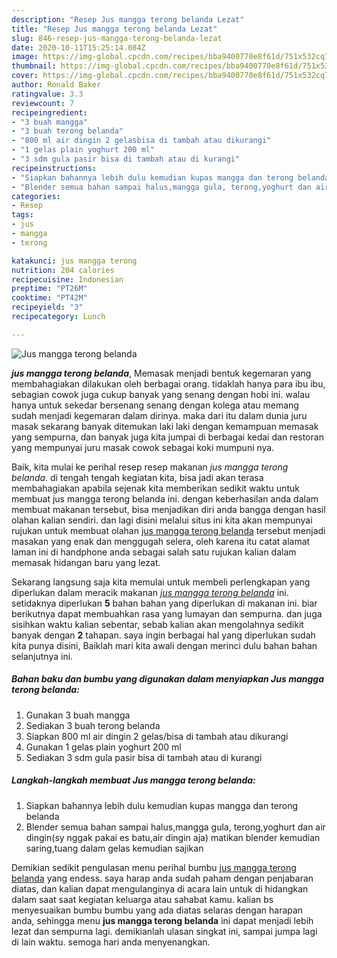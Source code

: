 ```yaml
---
description: "Resep Jus mangga terong belanda Lezat"
title: "Resep Jus mangga terong belanda Lezat"
slug: 846-resep-jus-mangga-terong-belanda-lezat
date: 2020-10-11T15:25:14.084Z
image: https://img-global.cpcdn.com/recipes/bba9400770e8f61d/751x532cq70/jus-mangga-terong-belanda-foto-resep-utama.jpg
thumbnail: https://img-global.cpcdn.com/recipes/bba9400770e8f61d/751x532cq70/jus-mangga-terong-belanda-foto-resep-utama.jpg
cover: https://img-global.cpcdn.com/recipes/bba9400770e8f61d/751x532cq70/jus-mangga-terong-belanda-foto-resep-utama.jpg
author: Ronald Baker
ratingvalue: 3.3
reviewcount: 7
recipeingredient:
- "3 buah mangga"
- "3 buah terong belanda"
- "800 ml air dingin 2 gelasbisa di tambah atau dikurangi"
- "1 gelas plain yoghurt 200 ml"
- "3 sdm gula pasir bisa di tambah atau di kurangi"
recipeinstructions:
- "Siapkan bahannya lebih dulu kemudian kupas mangga dan terong belanda"
- "Blender semua bahan sampai halus,mangga gula, terong,yoghurt dan air dingin(sy nggak pakai es batu,air dingin aja) matikan blender kemudian saring,tuang dalam gelas kemudian sajikan"
categories:
- Resep
tags:
- jus
- mangga
- terong

katakunci: jus mangga terong 
nutrition: 204 calories
recipecuisine: Indonesian
preptime: "PT26M"
cooktime: "PT42M"
recipeyield: "3"
recipecategory: Lunch

---
```



![Jus mangga terong belanda](https://img-global.cpcdn.com/recipes/bba9400770e8f61d/751x532cq70/jus-mangga-terong-belanda-foto-resep-utama.jpg)

<b><i>jus mangga terong belanda</i></b>, Memasak menjadi bentuk kegemaran yang membahagiakan dilakukan oleh berbagai orang. tidaklah hanya para ibu ibu, sebagian cowok juga cukup banyak yang senang dengan hobi ini. walau hanya untuk sekedar bersenang senang dengan kolega atau memang sudah menjadi kegemaran dalam dirinya. maka dari itu dalam dunia juru masak sekarang banyak ditemukan laki laki dengan kemampuan memasak yang sempurna, dan banyak juga kita jumpai di berbagai kedai dan restoran yang mempunyai juru masak cowok sebagai koki mumpuni nya.

Baik, kita mulai ke perihal resep resep makanan <i>jus mangga terong belanda</i>. di tengah tengah kegiatan kita, bisa jadi akan terasa membahagiakan apabila sejenak kita memberikan sedikit waktu untuk membuat jus mangga terong belanda ini. dengan keberhasilan anda dalam membuat makanan tersebut, bisa menjadikan diri anda bangga dengan hasil olahan kalian sendiri. dan lagi disini melalui situs ini kita akan mempunyai rujukan untuk membuat olahan <u>jus mangga terong belanda</u> tersebut menjadi masakan yang enak dan menggugah selera, oleh karena itu catat alamat laman ini di handphone anda sebagai salah satu rujukan kalian dalam memasak hidangan baru yang lezat.




Sekarang langsung saja kita memulai untuk membeli perlengkapan yang diperlukan dalam meracik makanan <u><i>jus mangga terong belanda</i></u> ini. setidaknya diperlukan <b>5</b> bahan bahan yang diperlukan di makanan ini. biar berikutnya dapat membuahkan rasa yang lumayan dan sempurna. dan juga sisihkan waktu kalian sebentar, sebab kalian akan mengolahnya sedikit banyak dengan <b>2</b> tahapan. saya ingin berbagai hal yang diperlukan sudah kita punya disini, Baiklah mari kita awali dengan merinci dulu bahan bahan selanjutnya ini.

<!--inarticleads1-->

##### Bahan baku dan bumbu yang digunakan dalam menyiapkan Jus mangga terong belanda:

1. Gunakan 3 buah mangga
1. Sediakan 3 buah terong belanda
1. Siapkan 800 ml air dingin 2 gelas/bisa di tambah atau dikurangi
1. Gunakan 1 gelas plain yoghurt 200 ml
1. Sediakan 3 sdm gula pasir bisa di tambah atau di kurangi




<!--inarticleads2-->

##### Langkah-langkah membuat Jus mangga terong belanda:

1. Siapkan bahannya lebih dulu kemudian kupas mangga dan terong belanda
1. Blender semua bahan sampai halus,mangga gula, terong,yoghurt dan air dingin(sy nggak pakai es batu,air dingin aja) matikan blender kemudian saring,tuang dalam gelas kemudian sajikan




Demikian sedikit pengulasan menu perihal bumbu <u>jus mangga terong belanda</u> yang endess. saya harap anda sudah paham dengan penjabaran diatas, dan kalian dapat mengulanginya di acara lain untuk di hidangkan dalam saat saat kegiatan keluarga atau sahabat kamu. kalian bs menyesuaikan bumbu bumbu yang ada diatas selaras dengan harapan anda, sehingga menu <b>jus mangga terong belanda</b> ini dapat menjadi lebih lezat dan sempurna lagi. demikianlah ulasan singkat ini, sampai jumpa lagi di lain waktu. semoga hari anda menyenangkan.

